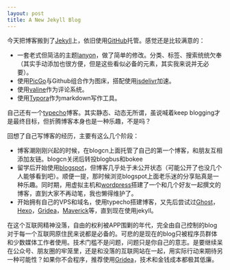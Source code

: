 ```yaml
---
layout: post
title: A New Jekyll Blog
---
```

今天把博客搬到了[Jekyll](https://jekyllrb.com/)上，依旧使用[GitHub](https://github.com/)托管。感觉还是比较满意的：

- 一套老式但简洁的主题[lanyon](https://github.com/poole/lanyon)，做了简单的修改。分类、标签、搜索统统欠奉（其实手动添加也很方便，但是这些看似必备的元素，其实我来说并无必要）。
- 使用[PicGo](https://picgo.github.io/PicGo-Doc/zh/)与Github组合作为图床，搭配使用[jsdelivr](https://www.jsdelivr.com/)加速。
- 使用[valine](https://valine.js.org/)作为评论系统。
- 使用[Typora](https://typora.io/)作为markdown写作工具。

自己还有一个[typecho](https://typecho.org/)博客。其实静态、动态无所谓，虽说喊着keep blogging才是最终目标，但折腾博客本身也是一种乐趣，不是吗？

回想了自己写博客的经历，主要有这么几个阶段：
- 博客潮刚刚兴起的时候，在blogcn上面托管了自己的第一个博客，和朋友互相添加友链。blogcn关闭后转投blogbus和bokee
- 留学后开始使用[blogspot](https://www.blogger.com/)，但博客几乎处于未公开状态（可能公开了也没几个人能够看到吧）。顺便一提，那时候浏览blogspot上面老乐迷的分享贴真是一种乐趣。同时期，用虚拟主机和[wordpress](https://wordpress.com/)搭建了一个和几个好友一起撰文的博客，直到大家不再动笔，我也懒得维护了。
- 开始拥有自己的VPS和域名，使用typecho搭建博客，又先后尝试过[Ghost](https://ghost.org/)，[Hexo](https://hexo.io/)，[Gridea](https://gridea.dev/)，[Maverick](https://github.com/AlanDecode/Maverick)等，直到现在使用jekyll。

在这个互联网精神没落，自由的权利被APP围剿的年代，完全由自己控制的blog对于每一个互联网原住民来说都是必备的。可悲的是现在的blog只被程序员群体和少数媒体工作者使用。技术门槛不是问题，问题只是你自己的意志。是要继续呆在公众号、朋友圈的牢笼里，还是和没落的互联网站在一起，用实际行动来期待另一种可能性？如果你不会程序，推荐使用[Gridea](https://gridea.dev/)，技术和金钱成本都极其低廉。